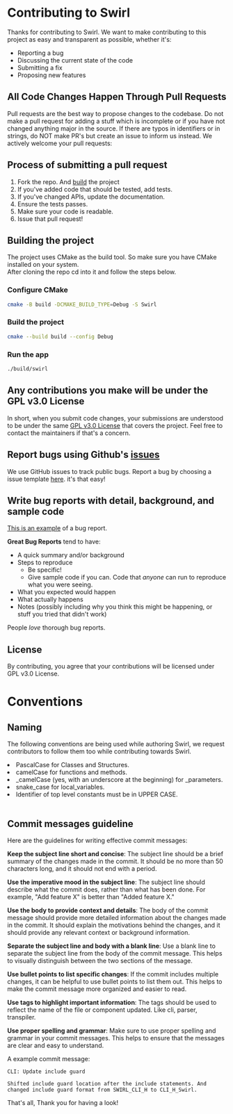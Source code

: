 # Contributing to Swirl

Thanks for contributing to Swirl. We want to make contributing to this project as easy and transparent as possible, whether it's:

-   Reporting a bug
-   Discussing the current state of the code
-   Submitting a fix
-   Proposing new features

## All Code Changes Happen Through Pull Requests

Pull requests are the best way to propose changes to the codebase. Do not make a pull request for adding a stuff which is incomplete or if you have not changed anything major in the source. If there are typos in identifiers or in strings, do NOT make PR's but create an issue to inform us instead. We actively welcome your pull requests:

## Process of submitting a pull request
1. Fork the repo. And [build](#building-the-project) the project
1. If you've added code that should be tested, add tests.
1. If you've changed APIs, update the documentation.
1. Ensure the tests passes.
1. Make sure your code is readable.
1. Issue that pull request!

## Building the project
The project uses CMake as the build tool. So make sure you have CMake installed on your system.<br>
After cloning the repo cd into it and follow the steps below.
### Configure CMake
```bash
cmake -B build -DCMAKE_BUILD_TYPE=Debug -S Swirl
```

### Build the project
```bash
cmake --build build --config Debug
```
### Run the app
```bash
./build/swirl
```
## Any contributions you make will be under the GPL v3.0 License

In short, when you submit code changes, your submissions are understood to be under the same [GPL v3.0 License](https://choosealicense.com/licenses/gpl-3.0/) that covers the project. Feel free to contact the maintainers if that's a concern.

## Report bugs using Github's [issues](https://github.com/SwirlLang/Swirl/issues)

We use GitHub issues to track public bugs. Report a bug by choosing a issue template [here](https://github.com/SwirlLang/Swirl/issues/new/choose). it's that easy!

## Write bug reports with detail, background, and sample code

[This is an example](http://stackoverflow.com/q/12488905/180626) of a bug report.

**Great Bug Reports** tend to have:

-   A quick summary and/or background
-   Steps to reproduce
    -   Be specific!
    -   Give sample code if you can. Code that _anyone_ can run to reproduce what you were seeing.
-   What you expected would happen
-   What actually happens
-   Notes (possibly including why you think this might be happening, or stuff you tried that didn't work)

People _love_ thorough bug reports.

## License

By contributing, you agree that your contributions will be licensed under GPL v3.0 License.

# Conventions

## Naming

The following conventions are being used while authoring Swirl, we request contributors to follow them too while contributing towards Swirl.

<li> PascalCase for Classes and Structures.
<li> camelCase for functions and methods.
<li> _camelCase (yes, with an underscore at the beginning) for _parameters.
<li> snake_case for local_variables.
<li> Identifier of top level constants must be in UPPER CASE.
<br>
<br>

## Commit messages guideline

Here are the guidelines for writing effective commit messages:

**Keep the subject line short and concise**: The subject line should be a brief summary of the changes made in the commit. It should be no more than 50 characters long, and it should not end with a period.

**Use the imperative mood in the subject line**: The subject line should describe what the commit does, rather than what has been done. For example, "Add feature X" is better than "Added feature X."

**Use the body to provide context and details**: The body of the commit message should provide more detailed information about the changes made in the commit. It should explain the motivations behind the changes, and it should provide any relevant context or background information.

**Separate the subject line and body with a blank line**: Use a blank line to separate the subject line from the body of the commit message. This helps to visually distinguish between the two sections of the message.

**Use bullet points to list specific changes**: If the commit includes multiple changes, it can be helpful to use bullet points to list them out. This helps to make the commit message more organized and easier to read.

**Use tags to highlight important information**: The tags should be used to reflect the name of the file or component updated. Like cli, parser, transpiler.

**Use proper spelling and grammar**: Make sure to use proper spelling and grammar in your commit messages. This helps to ensure that the messages are clear and easy to understand.

A example commit message: 
```
CLI: Update include guard

Shifted include guard location after the include statements. And changed include guard format from SWIRL_CLI_H to CLI_H_Swirl.
```
That's all, Thank you for having a look!
